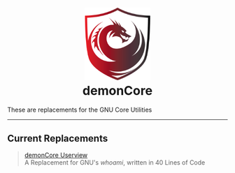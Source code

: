 <h1 align=center> <img src="docs/demonCoreLogo.png" width=150px> </br> demonCore</h1>

These are replacements for the GNU Core Utilities


---
## Current Replacements
> [demonCore Userview](core/userview) \
> A Replacement for GNU's *whoami*, written in 40 Lines of Code
